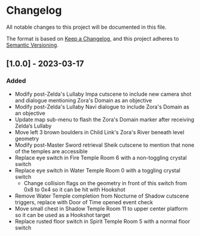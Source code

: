 # Changelog

All notable changes to this project will be documented in this file.

The format is based on [Keep a Changelog](https://keepachangelog.com/en/1.1.0/),
and this project adheres to [Semantic Versioning](https://semver.org/spec/v2.0.0.html).

## [1.0.0] - 2023-03-17

### Added

- Modify post-Zelda's Lullaby Impa cutscene to include new camera shot and dialogue mentioning Zora's Domain as an objective
- Modify post-Zelda's Lullaby Navi dialogue to include Zora's Domain as an objective
- Update map sub-menu to flash the Zora's Domain marker after receiving Zelda’s Lullaby
- Move left 3 brown boulders in Child Link's Zora's River beneath level geometry
- Modify post-Master Sword retrieval Sheik cutscene to mention that none of the temples are accessible
- Replace eye switch in Fire Temple Room 6 with a non-toggling crystal switch
- Replace eye switch in Water Temple Room 0 with a toggling crystal switch
  - Change collision flags on the geometry in front of this switch from 0x8 to 0x4 so it can be hit with Hookshot
- Remove Water Temple completion from Nocturne of Shadow cutscene triggers, replace with Door of Time opened event check
- Move small chest in Shadow Temple Room 11 to upper center platform so it can be used as a Hookshot target
- Replace rusted floor switch in Spirit Temple Room 5 with a normal floor switch
